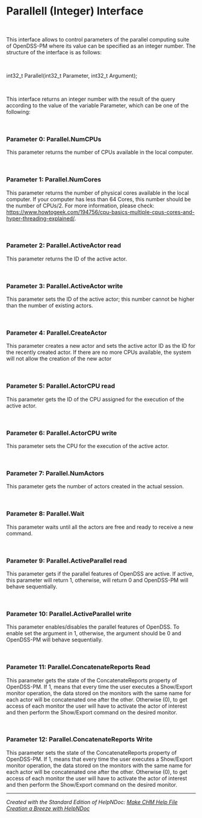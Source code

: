 # ParallelI (Integer) Interface

&nbsp;

This interface allows to control parameters of the parallel computing suite of OpenDSS-PM where its value can be specified as an integer number. The structure of the interface is as follows:

&nbsp;

int32\_t ParalleI(int32\_t Parameter, int32\_t Argument);

&nbsp;

This interface returns an integer number with the result of the query according to the value of the variable Parameter, which can be one of the following:

&nbsp;

### Parameter 0: Parallel.NumCPUs 

This parameter returns the number of CPUs available in the local computer.

&nbsp;

### Parameter 1: Parallel.NumCores

This parameter returns the number of physical cores available in the local computer. If your computer has less than 64 Cores, this number should be the number of CPUs/2. For more information, please check: https://www.howtogeek.com/194756/cpu-basics-multiple-cpus-cores-and-hyper-threading-explained/.

&nbsp;

### Parameter 2: Parallel.ActiveActor read

This parameter returns the ID of the active actor.

&nbsp;

### Parameter 3: Parallel.ActiveActor write

This parameter sets the ID of the active actor; this number cannot be higher than the number of existing actors.

&nbsp;

### Parameter 4: Parallel.CreateActor

This parameter creates a new actor and sets the active actor ID as the ID for the recently created actor. If there are no more CPUs available, the system will not allow the creation of the new actor

&nbsp;

### Parameter 5: Parallel.ActorCPU read

This parameter gets the ID of the CPU assigned for the execution of the active actor.

&nbsp;

### Parameter 6: Parallel.ActorCPU write

This parameter sets the CPU for the execution of the active actor.

&nbsp;

### Parameter 7: Parallel.NumActors

This parameter gets the number of actors created in the actual session.

&nbsp;

### Parameter 8: Parallel.Wait

This parameter waits until all the actors are free and ready to receive a new command. 

&nbsp;

### Parameter 9: Parallel.ActiveParallel read

This parameter gets if the parallel features of OpenDSS are active. If active, this parameter will return 1, otherwise, will return 0 and OpenDSS-PM will behave sequentially.

&nbsp;

### Parameter 10: Parallel.ActiveParallel write

This parameter enables/disables the parallel features of OpenDSS. To enable set the argument in 1, otherwise, the argument should be 0 and OpenDSS-PM will behave sequentially.

&nbsp;

### Parameter 11: Parallel.ConcatenateReports Read

This parameter gets the state of the ConcatenateReports property of OpenDSS-PM. If 1, means that every time the user executes a Show/Export monitor operation, the data stored on the monitors with the same name for each actor will be concatenated one after the other. Otherwise (0), to get access of each monitor the user will have to activate the actor of interest and then perform the Show/Export command on the desired monitor.

&nbsp;

### Parameter 12: Parallel.ConcatenateReports Write

This parameter sets the state of the ConcatenateReports property of OpenDSS-PM. If 1, means that every time the user executes a Show/Export monitor operation, the data stored on the monitors with the same name for each actor will be concatenated one after the other. Otherwise (0), to get access of each monitor the user will have to activate the actor of interest and then perform the Show/Export command on the desired monitor.

***
_Created with the Standard Edition of HelpNDoc: [Make CHM Help File Creation a Breeze with HelpNDoc](<https://www.helpndoc.com/feature-tour/create-chm-help-files/>)_
